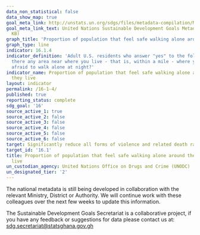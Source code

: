 ```yaml
---
data_non_statistical: false
data_show_map: true
goal_meta_link: http://unstats.un.org/sdgs/files/metadata-compilation/Metadata-Goal-16.pdf
goal_meta_link_text: United Nations Sustainable Development Goals Metadata (PDF 213
  KB)
graph_title: 'Proportion of population that feel safe walking alone around the area they live'
graph_type: line
indicator: 16.1.4
indicator_definition: 'Adult U.S. residents who answer "yes" to the following: Is
  there any area near where you live - that is, within a mile - where you would be
  afraid to walk alone at night?'
indicator_name: Proportion of population that feel safe walking alone around the area
  they live
layout: indicator
permalink: /16-1-4/
published: true
reporting_status: complete
sdg_goal: '16'
source_active_1: true
source_active_2: false
source_active_3: false
source_active_4: false
source_active_5: false
source_active_6: false
target: Significantly reduce all forms of violence and related death rates everywhere
target_id: '16.1'
title: Proportion of population that feel safe walking alone around the area they
  live
un_custodian_agency: United Nations Office on Drugs and Crime (UNODC)
un_designated_tier: '2'
---
```

The national metadata is still being developed in collaboration with the relevant Ministry, District or Authority.  We will continue work with these colleagues over the next few weeks to update this information.

The Sustainable Development Goals Secretariat is a collaborative project, if you have any feedback or suggestions for data please contact us at: sdg.secretariat@statsghana.gov.gh
